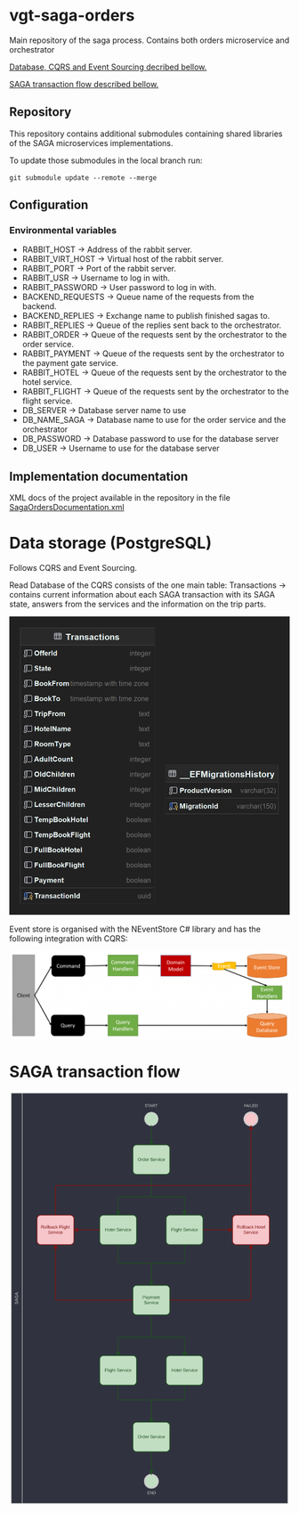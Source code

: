 # vgt-saga-orders

Main repository of the saga process.
Contains both orders microservice and orchestrator

[Database, CQRS and Event Sourcing decribed bellow.](#db)

[SAGA transaction flow described bellow.](#saga)

## Repository

This repository contains additional submodules containing shared libraries of the SAGA microservices implementations.

To update those submodules in the local branch run:

    git submodule update --remote --merge

## Configuration

### Environmental variables

- RABBIT_HOST -> Address of the rabbit server.
- RABBIT_VIRT_HOST -> Virtual host of the rabbit server.
- RABBIT_PORT -> Port of the rabbit server.
- RABBIT_USR -> Username to log in with.
- RABBIT_PASSWORD -> User password to log in with.
- BACKEND_REQUESTS -> Queue name of the requests from the backend.
- BACKEND_REPLIES -> Exchange name to publish finished sagas to.
- RABBIT_REPLIES -> Queue of the replies sent back to the orchestrator.
- RABBIT_ORDER -> Queue of the requests sent by the orchestrator to the order service.
- RABBIT_PAYMENT -> Queue of the requests sent by the orchestrator to the payment gate service.
- RABBIT_HOTEL -> Queue of the requests sent by the orchestrator to the hotel service.
- RABBIT_FLIGHT -> Queue of the requests sent by the orchestrator to the flight service.
- DB_SERVER -> Database server name to use
- DB_NAME_SAGA -> Database name to use for the order service and the orchestrator
- DB_PASSWORD -> Database password to use for the database server
- DB_USER -> Username to use for the database server

## Implementation documentation
XML docs of the project available in the repository in the
file [SagaOrdersDocumentation.xml](SagaOrdersDocumentation.xml)

# <a name="db">Data storage (PostgreSQL)</a>

Follows CQRS and Event Sourcing.

Read Database of the CQRS consists of the one main table:
Transactions -> contains current information about each SAGA transaction with its SAGA state, 
answers from the services and the information on the trip parts.

![Database schema](DB_SAGA.png)

Event store is organised with the NEventStore C# library and has the following integration with CQRS:

![CQRS schema](CQRS.png)

# <a name="saga">SAGA transaction flow</a>

![SAGA flow chart](saga.svg)
